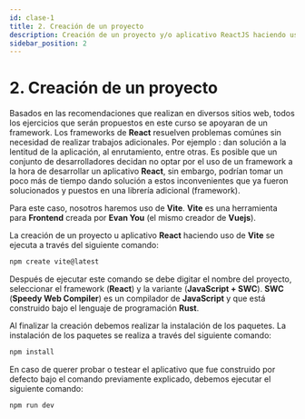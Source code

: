 ```yaml
---
id: clase-1
title: 2. Creación de un proyecto
description: Creación de un proyecto y/o aplicativo ReactJS haciendo uso de Vite
sidebar_position: 2
---
```


# 2. Creación de un proyecto

Basados en las recomendaciones que realizan en diversos sitios web, todos los ejercicios que serán propuestos en este curso se apoyaran de un framework. Los frameworks de **React** resuelven problemas comúnes sin necesidad de realizar trabajos adicionales. Por ejemplo : dan solución a la lentitud de la aplicación, al enrutamiento, entre otras. Es posible que un conjunto de desarrolladores decidan no optar por el uso de un framework a la hora de desarrollar un aplicativo **React**, sin embargo, podrían tomar un poco más de tiempo dando solución a estos inconvenientes que ya fueron solucionados y puestos en una librería adicional (framework).  

Para este caso, nosotros haremos uso de **Vite**. **Vite** es una herramienta para **Frontend** creada por **Evan You** (el mismo creador de **Vuejs**).

La creación de un proyecto u aplicativo **React** haciendo uso de **Vite** se ejecuta a través del siguiente comando:

```javascript
npm create vite@latest
```

Después de ejecutar este comando se debe digitar el nombre del proyecto, seleccionar el framework (**React**) y la variante (**JavaScript + SWC**). **SWC** (**Speedy Web Compiler**) es un compilador de **JavaScript** y que está construido bajo el lenguaje de programación **Rust**. 

Al finalizar la creación debemos realizar la instalación de los paquetes. La instalación de los paquetes se realiza a través del siguiente comando:

```javascript
npm install
```

En caso de querer probar o testear el aplicativo que fue construido por defecto bajo el comando previamente explicado, debemos ejecutar el siguiente comando:

```javascript
npm run dev
```
